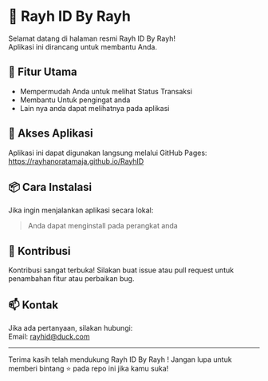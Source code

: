 # 🚀 Rayh ID By Rayh

Selamat datang di halaman resmi Rayh ID By Rayh!  
Aplikasi ini dirancang untuk membantu Anda.

## 🌟 Fitur Utama

- Mempermudah Anda untuk melihat  Status Transaksi
- Membantu Untuk pengingat anda
- Lain nya anda dapat melihatnya pada aplikasi

## 🔗 Akses Aplikasi

Aplikasi ini dapat digunakan langsung melalui GitHub Pages:  
https://rayhanoratamaja.github.io/RayhID


## 📦 Cara Instalasi

Jika ingin menjalankan aplikasi secara lokal:

> Anda dapat menginstall pada perangkat anda

## 📝 Kontribusi

Kontribusi sangat terbuka! Silakan buat issue atau pull request untuk penambahan fitur atau perbaikan bug.

## 📫 Kontak

Jika ada pertanyaan, silakan hubungi:  
Email: rayhid@duck.com

---

Terima kasih telah mendukung Rayh ID By Rayh ! Jangan lupa untuk memberi bintang ⭐ pada repo ini jika kamu suka!
